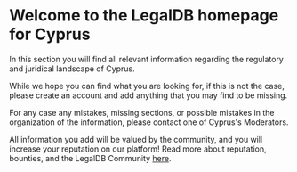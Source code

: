 <!-- TITLE: Cyprus -->
<!-- SUBTITLE: Welcome to the legalDB home of Cyprus -->

# Welcome to the LegalDB homepage for Cyprus

In this section you will find all relevant information regarding the regulatory and juridical landscape of Cyprus.

While we hope you can find what you are looking for, if this is not the case, please create an account and add anything that you may find to be missing.

For any case any mistakes, missing sections, or possible mistakes in the organization of the information, please contact one of Cyprus's Moderators.

All information you add will be valued by the community, and you will increase your reputation on our platform! Read more about reputation, bounties, and the LegalDB Community [here](http://legaldb.herokuapp.com/legaldb/community).
